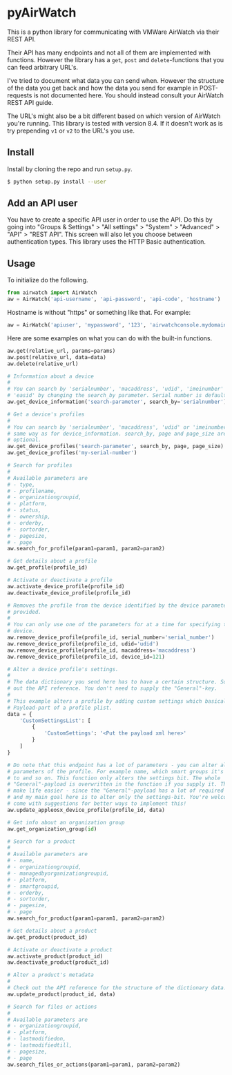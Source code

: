 # pyAirWatch

This is a python library for communicating with VMWare AirWatch via their REST
API.

Their API has many endpoints and not all of them are implemented with functions.
However the library has a `get`, `post` and `delete`-functions that you can feed
arbitrary URL's.

I've tried to document what data you can send when. However the structure of the
data you get back and how the data you send for example in POST-requests is not
documented here. You should instead consult your AirWatch REST API guide.

The URL's might also be a bit different based on which version of AirWatch
you're running. This library is tested with version 8.4. If it doesn't work as
is try prepending `v1` or `v2` to the URL's you use.

## Install

Install by cloning the repo and run `setup.py`.

```bash
$ python setup.py install --user
```

## Add an API user

You have to create a specific API user in order to use the API. Do this by going
into "Groups & Settings" > "All settings" > "System" > "Advanced" > "API" >
"REST API". This screen will also let you choose between authentication types.
This library uses the HTTP Basic authentication.

## Usage

To initialize do the following.

```python
from airwatch import AirWatch
aw = AirWatch('api-username', 'api-password', 'api-code', 'hostname')
```

Hostname is without "https" or something like that. For example:

```python
aw = AirWatch('apiuser', 'mypassword', '123', 'airwatchconsole.mydomain.com')
```

Here are some examples on what you can do with the built-in functions.

```python
aw.get(relative_url, params=params)
aw.post(relative_url, data=data)
aw.delete(relative_url)

# Information about a device
#
# You can search by 'serialnumber', 'macaddress', 'udid', 'imeinumber' or
# 'easid' by changing the search_by parameter. Serial number is default.
aw.get_device_information('search-parameter', search_by='serialnumber'):

# Get a device's profiles
#
# You can search by 'serialnumber', 'macaddress', 'udid' or 'imeinumber' in the
# same way as for device_information. search_by, page and page_size are
# optional.
aw.get_device_profiles('search-parameter', search_by, page, page_size)
aw.get_device_profiles('my-serial-number')

# Search for profiles
#
# Available parameters are
# - type,
# - profilename,
# - organizationgroupid,
# - platform,
# - status,
# - ownership,
# - orderby,
# - sortorder,
# - pagesize,
# - page
aw.search_for_profile(param1=param1, param2=param2)

# Get details about a profile
aw.get_profile(profile_id)

# Activate or deactivate a profile
aw.activate_device_profile(profile_id)
aw.deactivate_device_profile(profile_id)

# Removes the profile from the device identified by the device parameter
# provided.
#
# You can only use one of the parameters for at a time for specifying the
# device.
aw.remove_device_profile(profile_id, serial_number='serial_number')
aw.remove_device_profile(profile_id, udid='udid')
aw.remove_device_profile(profile_id, macaddress='macaddress')
aw.remove_device_profile(profile_id, device_id=121)

# Alter a device profile's settings.
#
# The data dictionary you send here has to have a certain structure. So check
# out the API reference. You don't need to supply the "General"-key.
#
# This example alters a profile by adding custom settings which basically is the
# Payload-part of a profile plist.
data = {
    'CustomSettingsList': [
        {
            'CustomSettings': '<Put the payload xml here>'
        }
    ]
}

# Do note that this endpoint has a lot of parameters - you can alter all
# parameters of the profile. For example name, which smart groups it's assigned
# to and so on. This function only alters the settings bit. The whole
# "General"-payload is overwritten in the function if you supply it. This is to
# make life easier - since the "General"-payload has a lot of required values
# and my main goal here is to alter only the settings-bit. You're welcome to
# come with suggestions for better ways to implement this!
aw.update_appleosx_device_profile(profile_id, data)

# Get info about an organization group
aw.get_organization_group(id)

# Search for a product
#
# Available parameters are
# - name,
# - organizationgroupid,
# - managedbyorganizationgroupid,
# - platform,
# - smartgroupid,
# - orderby,
# - sortorder,
# - pagesize,
# - page
aw.search_for_product(param1=param1, param2=param2)

# Get details about a product
aw.get_product(product_id)

# Activate or deactivate a product
aw.activate_product(product_id)
aw.deactivate_product(product_id)

# Alter a product's metadata
#
# Check out the API reference for the structure of the dictionary data.
aw.update_product(product_id, data)

# Search for files or actions
#
# Available parameters are
# - organizationgroupid,
# - platform,
# - lastmodifiedon,
# - lastmodifiedtill,
# - pagesize,
# - page
aw.search_files_or_actions(param1=param1, param2=param2)
```
